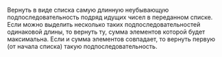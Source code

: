 Вернуть в виде списка самую длинную неубывающую подпоследовательность подряд идущих чисел в переданном списке. Если можно выделить несколько таких подпоследовательностей одинаковой длины, то вернуть ту, сумма элементов которой будет максимальна. Если и сумма элементов совпадает, то вернуть первую (от начала списка) такую подпоследовательность.
